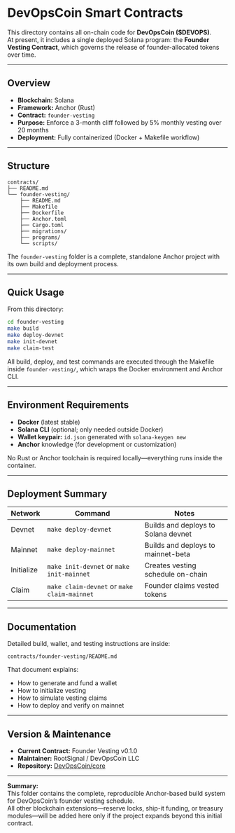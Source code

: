 # DevOpsCoin Smart Contracts

This directory contains all on-chain code for **DevOpsCoin ($DEVOPS)**.  
At present, it includes a single deployed Solana program: the **Founder Vesting Contract**, which governs the release of founder-allocated tokens over time.

---

## Overview

- **Blockchain:** Solana
- **Framework:** Anchor (Rust)
- **Contract:** `founder-vesting`
- **Purpose:** Enforce a 3-month cliff followed by 5% monthly vesting over 20 months
- **Deployment:** Fully containerized (Docker + Makefile workflow)

---

## Structure

```
contracts/
├── README.md
└── founder-vesting/
    ├── README.md
    ├── Makefile
    ├── Dockerfile
    ├── Anchor.toml
    ├── Cargo.toml
    ├── migrations/
    ├── programs/
    └── scripts/
```

The `founder-vesting` folder is a complete, standalone Anchor project with its own build and deployment process.

---

## Quick Usage

From this directory:

```bash
cd founder-vesting
make build
make deploy-devnet
make init-devnet
make claim-test
```

All build, deploy, and test commands are executed through the Makefile inside `founder-vesting/`, which wraps the Docker environment and Anchor CLI.

---

## Environment Requirements

- **Docker** (latest stable)
- **Solana CLI** (optional; only needed outside Docker)
- **Wallet keypair:** `id.json` generated with `solana-keygen new`
- **Anchor** knowledge (for development or customization)

No Rust or Anchor toolchain is required locally—everything runs inside the container.

---

## Deployment Summary

| Network    | Command                                     | Notes                               |
| ---------- | ------------------------------------------- | ----------------------------------- |
| Devnet     | `make deploy-devnet`                        | Builds and deploys to Solana devnet |
| Mainnet    | `make deploy-mainnet`                       | Builds and deploys to mainnet-beta  |
| Initialize | `make init-devnet` or `make init-mainnet`   | Creates vesting schedule on-chain   |
| Claim      | `make claim-devnet` or `make claim-mainnet` | Founder claims vested tokens        |

---

## Documentation

Detailed build, wallet, and testing instructions are inside:

```
contracts/founder-vesting/README.md
```

That document explains:

- How to generate and fund a wallet
- How to initialize vesting
- How to simulate vesting claims
- How to deploy and verify on mainnet

---

## Version & Maintenance

- **Current Contract:** Founder Vesting v0.1.0
- **Maintainer:** RootSignal / DevOpsCoin LLC
- **Repository:** [DevOpsCoin/core](https://github.com/DevOpsCoin/core)

---

**Summary:**  
This folder contains the complete, reproducible Anchor-based build system for DevOpsCoin’s founder vesting schedule.  
All other blockchain extensions—reserve locks, ship-it funding, or treasury modules—will be added here only if the project expands beyond this initial contract.
